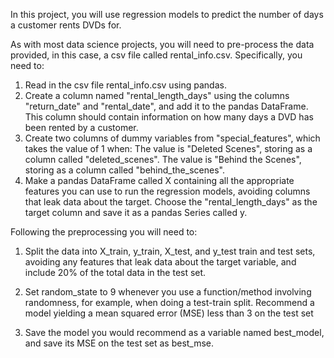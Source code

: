 In this project, you will use regression models to predict the number of days a customer rents DVDs for.

As with most data science projects, you will need to pre-process the data provided, in this case, a csv file called rental_info.csv. Specifically, you need to:

1. Read in the csv file rental_info.csv using pandas.
2. Create a column named "rental_length_days" using the columns "return_date" and "rental_date", and add it to the pandas DataFrame. This column should contain information on how many days a DVD has been rented by a customer.
3. Create two columns of dummy variables from "special_features", which takes the value of 1 when:
The value is "Deleted Scenes", storing as a column called "deleted_scenes".
The value is "Behind the Scenes", storing as a column called "behind_the_scenes".
4. Make a pandas DataFrame called X containing all the appropriate features you can use to run the regression models, avoiding columns that leak data about the target.
Choose the "rental_length_days" as the target column and save it as a pandas Series called y.


Following the preprocessing you will need to:

1. Split the data into X_train, y_train, X_test, and y_test train and test sets, avoiding any features that leak data about the target variable, and include 20% of the total data in the test set.
2. Set random_state to 9 whenever you use a function/method involving randomness, for example, when doing a test-train split.
Recommend a model yielding a mean squared error (MSE) less than 3 on the test set

3. Save the model you would recommend as a variable named best_model, and save its MSE on the test set as best_mse.